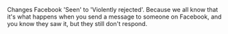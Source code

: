 Changes Facebook 'Seen' to 'Violently rejected'. Because we all know that it's what happens when you send a message to someone on Facebook, and you know they saw it, but they still don't respond.
